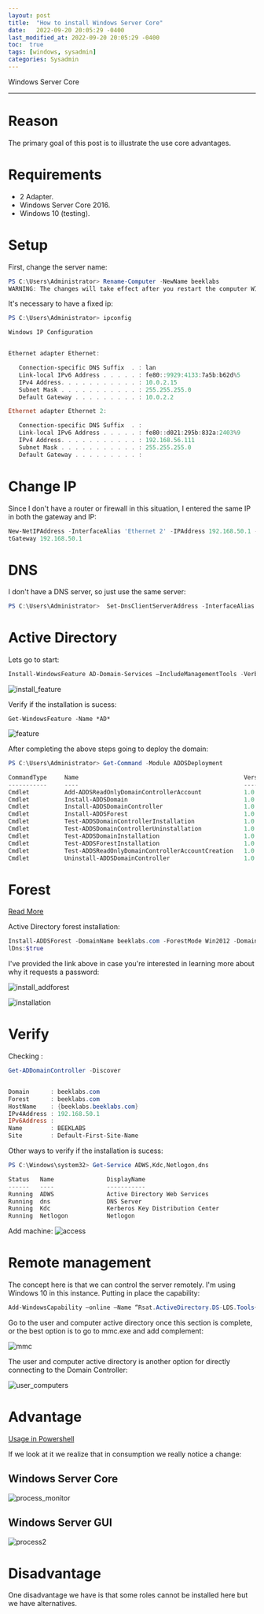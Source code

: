 ```yaml
---
layout: post
title:  "How to install Windows Server Core"
date:   2022-09-20 20:05:29 -0400
last_modified_at: 2022-09-20 20:05:29 -0400
toc:  true
tags: [windows, sysadmin]
categories: Sysadmin
---
```


Windows Server Core

---

# Reason

The primary goal of this post is to illustrate the use core advantages.

# Requirements

* 2 Adapter.
* Windows Server Core 2016.
* Windows 10 (testing).

# Setup 

First, change the server name:

```powershell
PS C:\Users\Administrator> Rename-Computer -NewName beeklabs
WARNING: The changes will take effect after you restart the computer WIN-FOQJI0KAEKI.
```

It's necessary to have a fixed ip:

```powershell
PS C:\Users\Administrator> ipconfig

Windows IP Configuration


Ethernet adapter Ethernet:

   Connection-specific DNS Suffix  . : lan
   Link-local IPv6 Address . . . . . : fe80::9929:4133:7a5b:b62d%5
   IPv4 Address. . . . . . . . . . . : 10.0.2.15
   Subnet Mask . . . . . . . . . . . : 255.255.255.0
   Default Gateway . . . . . . . . . : 10.0.2.2

Ethernet adapter Ethernet 2:

   Connection-specific DNS Suffix  . :
   Link-local IPv6 Address . . . . . : fe80::d021:295b:832a:2403%9
   IPv4 Address. . . . . . . . . . . : 192.168.56.111
   Subnet Mask . . . . . . . . . . . : 255.255.255.0
   Default Gateway . . . . . . . . . :
```


# Change IP

Since I don't have a router or firewall in this situation, I entered the same IP in both the gateway and IP:

```powershell
New-NetIPAddress -InterfaceAlias 'Ethernet 2' -IPAddress 192.168.50.1 -AddressFamily IPv4 -PrefixLength 24 -Defaul
tGateway 192.168.50.1
```

# DNS 

I don't have a DNS server, so just use the same server:

```powershell
PS C:\Users\Administrator>  Set-DnsClientServerAddress -InterfaceAlias Ethernet -ServerAddresses 192.168.50.1
```

# Active Directory

Lets go to start:

```powershell
Install-WindowsFeature AD-Domain-Services –IncludeManagementTools -Verbose
```

![install_feature](https://user-images.githubusercontent.com/76759292/191386174-82ebd5cf-3515-4ee9-ae93-4267ab3b1534.png)

Verify if the installation is sucess:

`Get-WindowsFeature -Name *AD*`

![feature](https://user-images.githubusercontent.com/76759292/191386234-d083a769-129e-4dbe-99d1-ac3ac217fc9f.png)

After completing the above steps going to deploy the domain:

```powershell
PS C:\Users\Administrator> Get-Command -Module ADDSDeployment

CommandType     Name                                               Version    Source
-----------     ----                                               -------    ------
Cmdlet          Add-ADDSReadOnlyDomainControllerAccount            1.0.0.0    ADDSDeployment
Cmdlet          Install-ADDSDomain                                 1.0.0.0    ADDSDeployment
Cmdlet          Install-ADDSDomainController                       1.0.0.0    ADDSDeployment
Cmdlet          Install-ADDSForest                                 1.0.0.0    ADDSDeployment
Cmdlet          Test-ADDSDomainControllerInstallation              1.0.0.0    ADDSDeployment
Cmdlet          Test-ADDSDomainControllerUninstallation            1.0.0.0    ADDSDeployment
Cmdlet          Test-ADDSDomainInstallation                        1.0.0.0    ADDSDeployment
Cmdlet          Test-ADDSForestInstallation                        1.0.0.0    ADDSDeployment
Cmdlet          Test-ADDSReadOnlyDomainControllerAccountCreation   1.0.0.0    ADDSDeployment
Cmdlet          Uninstall-ADDSDomainController                     1.0.0.0    ADDSDeployment
```

# Forest

[Read More](https://docs.microsoft.com/en-us/powershell/module/addsdeployment/install-addsdomaincontroller?view=windowsserver2022-ps)

Active Directory forest installation:

```powershell
Install-ADDSForest -DomainName beeklabs.com -ForestMode Win2012 -DomainMode Win2012 -DomainNetbiosName BEEK -Instal
lDns:$true
```

I've provided the link above in case you're interested in learning more about why it requests a password:

![install_addforest](https://user-images.githubusercontent.com/76759292/191386272-f675f3ac-724e-4407-9d6e-c7b5fdeb7968.png)

![installation](https://user-images.githubusercontent.com/76759292/191386296-31db6112-7862-45f3-afab-0be8ff8ebdea.png)


# Verify

Checking :

```powershell
Get-ADDomainController -Discover


Domain      : beeklabs.com
Forest      : beeklabs.com
HostName    : {beeklabs.beeklabs.com}
IPv4Address : 192.168.50.1
IPv6Address :
Name        : BEEKLABS
Site        : Default-First-Site-Name
```

Other ways to verify if the installation is sucess:

```powershell
PS C:\Windows\system32> Get-Service ADWS,Kdc,Netlogon,dns

Status   Name               DisplayName
------   ----               -----------
Running  ADWS               Active Directory Web Services
Running  dns                DNS Server
Running  Kdc                Kerberos Key Distribution Center
Running  Netlogon           Netlogon
```

Add machine:
![access](https://user-images.githubusercontent.com/76759292/191386317-1f23364d-bb60-45f8-a337-4cb282d3d5f6.png)

# Remote management

The concept here is that we can control the server remotely. I'm using Windows 10 in this instance. Putting in place the capability:

```powershell
Add-WindowsCapability –online –Name “Rsat.ActiveDirectory.DS-LDS.Tools~~~~0.0.1.0”
```


Go to the user and computer active directory once this section is complete, or the best option is to go to mmc.exe and add complement:

![mmc](https://user-images.githubusercontent.com/76759292/191386349-915ef1db-bb6b-49c6-8bee-3e52db1a92da.png)


The user and computer active directory is another option for directly connecting to the Domain Controller:

![user_computers](https://user-images.githubusercontent.com/76759292/191386365-e413d1bb-08cf-49ce-98cb-817b68e24cc7.png)


# Advantage

[Usage in Powershell](https://gist.github.com/b3nj1-1/682b9e63c8270cd02518441a29099fd8)

If we look at it we realize that in consumption we really notice a change:

## Windows Server Core
![process_monitor](https://user-images.githubusercontent.com/76759292/191386400-e78b0f25-75b0-4f9a-a8be-9ec956ca8bf8.png)

## Windows Server GUI

![process2](https://user-images.githubusercontent.com/76759292/191386417-c8900916-4e9e-492d-acdd-25ac0035da34.png)


# Disadvantage

One disadvantage we have is that some roles cannot be installed here but we have alternatives.

